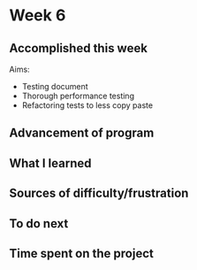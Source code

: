 Week 6
======

Accomplished this week
----------------------

Aims: 
* Testing document
* Thorough performance testing
* Refactoring tests to less copy paste  


Advancement of program
----------------------
 

What I learned
--------------

Sources of difficulty/frustration
---------------------------------



To do next
----------



Time spent on the project
-------------------------
